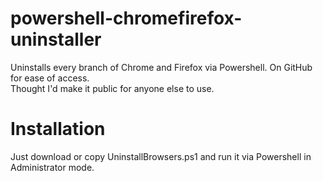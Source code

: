 # powershell-chromefirefox-uninstaller
Uninstalls every branch of Chrome and Firefox via Powershell.
On GitHub for ease of access.\
Thought I'd make it public for anyone else to use.

# Installation
Just download or copy UninstallBrowsers.ps1 and run it via Powershell in Administrator mode.
